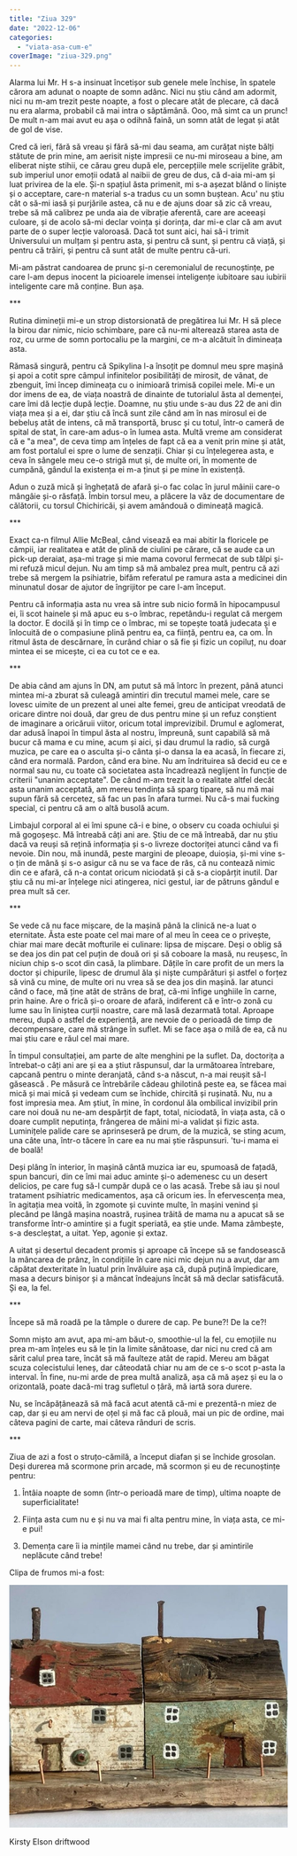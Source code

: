 ```yaml
---
title: "Ziua 329"
date: "2022-12-06"
categories: 
  - "viata-asa-cum-e"
coverImage: "ziua-329.png"
---
```


Alarma lui Mr. H s-a insinuat încetișor sub genele mele închise, în spatele cărora am adunat o noapte de somn adânc. Nici nu știu când am adormit, nici nu m-am trezit peste noapte, a fost o plecare atât de plecare, că dacă nu era alarma, probabil că mai intra o săptămână. Ooo, mă simt ca un prunc! De mult n-am mai avut eu așa o odihnă faină, un somn atât de legat și atât de gol de vise. 

Cred că ieri, fără să vreau și fără să-mi dau seama, am curățat niște bălți stătute de prin mine, am aerisit niște impresii ce nu-mi miroseau a bine, am eliberat niște stihii, ce cărau greu după ele, percepțiile mele scrijelite grăbit, sub imperiul unor emoții odată al naibii de greu de dus, că d-aia mi-am și luat privirea de la ele. Și-n spațiul ăsta primenit, mi s-a așezat blând o liniște și o acceptare, care-n material s-a tradus cu un somn buștean. Acu' nu știu cât o să-mi iasă și purjările astea, că nu e de ajuns doar să zic că vreau, trebe să mă calibrez pe unda aia de vibrație aferentă, care are aceeași culoare, și de acolo să-mi declar voința și dorința, dar mi-e clar că am avut parte de o super lecție valoroasă. Dacă tot sunt aici, hai să-i trimit Universului un mulțam și pentru asta, și pentru că sunt, și pentru că viață, și pentru că trăiri, și pentru că sunt atât de multe pentru că-uri.

Mi-am păstrat candoarea de prunc și-n ceremonialul de recunoștințe, pe care l-am depus inocent la picioarele imensei inteligențe iubitoare sau iubirii inteligente care mă conține. Bun așa.

\*\*\*

Rutina dimineții mi-e un strop distorsionată de pregătirea lui Mr. H să plece la birou dar nimic, nicio schimbare, pare că nu-mi alterează starea asta de roz, cu urme de somn portocaliu pe la margini, ce m-a alcătuit în dimineața asta. 

Rămasă singură, pentru că Spikylina l-a însoțit pe domnul meu spre mașină și apoi a cotit spre câmpul infinitelor posibilități de mirosit, de vânat, de zbenguit, îmi încep dimineața cu o inimioară trimisă copilei mele. Mi-e un dor imens de ea, de viața noastră de dinainte de tutorialul ăsta al demenței, care îmi dă lecție după lecție. Doamne, nu știu unde s-au dus 22 de ani din viața mea și a ei, dar știu că încă sunt zile când am în nas mirosul ei de bebeluș atât de intens, că mă transportă, brusc și cu totul, într-o cameră de spital de stat, în care-am adus-o în lumea asta. Multă vreme am considerat că e "a mea", de ceva timp am înțeles de fapt că ea a venit prin mine și atât, am fost portalul ei spre o lume de senzații. Chiar și cu înțelegerea asta, e ceva în sângele meu ce-o strigă mut și, de multe ori, în momente de cumpănă, gândul la existența ei m-a ținut și pe mine în existență.

Adun o zuză mică și înghețată de afară și-o fac colac în jurul mâinii care-o mângâie și-o răsfață. Îmbin torsul meu, a plăcere la văz de documentare de călătorii, cu torsul Chichiricăi, și avem amândouă o dimineață magică.

\*\*\*

Exact ca-n filmul Allie McBeal, când visează ea mai abitir la floricele pe câmpii, iar realitatea e atât de plină de ciulini pe cărare, că se aude ca un pick-up deraiat, așa-mi trage și mie mama covorul fermecat de sub tălpi și-mi refuză micul dejun. Nu am timp să mă ambalez prea mult, pentru că azi trebe să mergem la psihiatrie, bifăm referatul pe ramura asta a medicinei din minunatul dosar de ajutor de îngrijitor pe care l-am început.

Pentru că informația asta nu vrea să intre sub nicio formă în hipocampusul ei, îi scot hainele și mă apuc eu s-o îmbrac, repetându-i regulat că mergem la doctor. E docilă și în timp ce o îmbrac, mi se topește toată judecata și e înlocuită de o compasiune plină pentru ea, ca ființă, pentru ea, ca om. În ritmul ăsta de descărnare, în curând chiar o să fie și fizic un copiluț, nu doar mintea ei se micește, ci ea cu tot ce e ea.

\*\*\*

De abia când am ajuns în DN, am putut să mă întorc în prezent, până atunci mintea mi-a zburat să culeagă amintiri din trecutul mamei mele, care se lovesc uimite de un prezent al unei alte femei, greu de anticipat vreodată de oricare dintre noi două, dar greu de dus pentru mine și un refuz conștient de imaginare a oricăruii viitor, oricum total imprevizibil. Drumul e aglomerat, dar adusă înapoi în timpul ăsta al nostru, împreună, sunt capabilă să mă bucur că mama e cu mine, acum și aici, și dau drumul la radio, să curgă muzica, pe care ea o asculta și-o cânta și-o dansa la ea acasă, în fiecare zi, când era normală. Pardon, când era bine. Nu am îndrituirea să decid eu ce e normal sau nu, cu toate că societatea asta încadrează neglijent în funcție de criterii "unanim acceptate". De când m-am trezit la o realitate altfel decât asta unanim acceptată, am mereu tendința să sparg tipare, să nu mă mai supun fără să cercetez, să fac un pas în afara turmei. Nu că-s mai fucking special, ci pentru că am o altă busolă acum.

Limbajul corporal al ei îmi spune că-i e bine, o observ cu coada ochiului și mă gogoșeșc. Mă întreabă câți ani are. Știu de ce mă întreabă, dar nu știu dacă va reuși să rețină informația și s-o livreze doctoriței atunci când va fi nevoie. Din nou, mă inundă, peste margini de pleoape, duioșia, și-mi vine s-o țin de mână și s-o asigur că nu se va face de râs, că nu contează nimic din ce e afară, că n-a contat oricum niciodată și că s-a ciopârțit inutil. Dar știu că nu mi-ar înțelege nici atingerea, nici gestul, iar de pătruns gândul e prea mult să cer.

\*\*\*

Se vede că nu face mișcare, de la mașină până la clinică ne-a luat o eternitate. Ăsta este poate cel mai mare of al meu în ceea ce o privește, chiar mai mare decât mofturile ei culinare: lipsa de mișcare. Deși o oblig să se dea jos din pat cel puțin de două ori și să coboare la masă, nu reușesc, în niciun chip s-o scot din casă, la plimbare. Dățile în care profit de un mers la doctor și chipurile, lipesc de drumul ăla și niște cumpărături și astfel o forțez să vină cu mine, de multe ori nu vrea să se dea jos din mașină. Iar atunci când o face, mă ține atât de strâns de braț, că-mi înfige unghiile în carne, prin haine. Are o frică și-o oroare de afară, indiferent că e într-o zonă cu lume sau în liniștea curții noastre, care mă lasă dezarmată total. Aproape mereu, după o astfel de experiență, are nevoie de o perioadă de timp de decompensare, care mă strânge în suflet. Mi se face așa o milă de ea, că nu mai știu care e răul cel mai mare.

În timpul consultației, am parte de alte menghini pe la suflet. Da, doctorița a întrebat-o câți ani are și ea a știut răspunsul, dar la următoarea întrebare, capcană pentru o minte deranjată, când s-a născut, n-a mai reușit să-l găsească . Pe măsură ce întrebările cădeau ghilotină peste ea, se făcea mai mică și mai mică și vedeam cum se închide, chircită și rușinată. Nu, nu a fost impresia mea. Am știut, în mine, în cordonul ăla ombilical invizibil prin care noi două nu ne-am despărțit de fapt, total, niciodată, în viața asta, că o doare cumplit neputința, frângerea de mâini mi-a validat și fizic asta. Luminițele palide care se aprinseseră pe drum, de la muzică, se sting acum, una câte una, într-o tăcere în care ea nu mai știe răspunsuri. 'tu-i mama ei de boală!

Deși plâng în interior, în mașină cântă muzica iar eu, spumoasă de fațadă, spun bancuri, din ce îmi mai aduc aminte și-o ademenesc cu un desert delicios, pe care fug să-l cumpăr după ce o las acasă. Trebe să iau și noul tratament psihiatric medicamentos, așa că oricum ies. În efervescența mea, în agitația mea voită, în zgomote și cuvinte multe, în mașini venind și plecând pe lângă mașina noastră, rușinea trăită de mama nu a apucat să se transforme într-o amintire și a fugit speriată, ea știe unde. Mama zâmbește, s-a descleștat, a uitat. Yep, agonie și extaz.

A uitat și desertul decadent promis și aproape că începe să se fandosească la mâncarea de prânz, în condițiile în care nici mic dejun nu a avut, dar am căpătat dexteritate în luatul prin învăluire așa că, după puțină împiedicare, masa a decurs binișor și a mâncat îndeajuns încât să mă declar satisfăcută. Și ea, la fel.

\*\*\*

Începe să mă roadă pe la tâmple o durere de cap. Pe bune?! De la ce?!

Somn mișto am avut, apa mi-am băut-o, smoothie-ul la fel, cu emoțiile nu prea m-am înțeles eu să le țin la limite sănătoase, dar nici nu cred că am sărit calul prea tare, încât să mă faulteze atât de rapid. Mereu am băgat scuza colecistului leneș, dar câteodată chiar nu am de ce s-o scot p-asta la interval. În fine, nu-mi arde de prea multă analiză, așa că mă așez și eu la o orizontală, poate dacă-mi trag sufletul o țâră, mă iartă sora durere. 

Nu, se încăpățânează să mă facă acut atentă că-mi e prezentă-n miez de cap, dar și eu am nervi de oțel și mă fac că plouă, mai un pic de ordine, mai câteva pagini de carte, mai câteva rânduri de scris. 

\*\*\*

Ziua de azi a fost o struțo-cămilă, a început diafan și se închide grosolan. Deși durerea mă scormone prin arcade, mă scormon și eu de recunoștințe pentru:

1. Întâia noapte de somn (într-o perioadă mare de timp), ultima noapte de superficialitate!

3. Ființa asta cum nu e și nu va mai fi alta pentru mine, în viața asta, ce mi-e pui!

5. Demența care îi ia mințile mamei când nu trebe, dar și amintirile neplăcute când trebe!

Clipa de frumos mi-a fost:

![](images/329.jpeg)

Kirsty Elson driftwood
